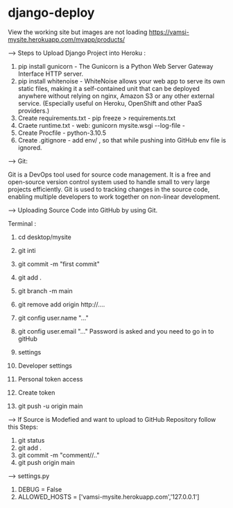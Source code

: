 # django-deploy

View the working site but images are not loading
https://vamsi-mysite.herokuapp.com/myapp/products/

--> Steps to Upload Django Project into Heroku :

1. pip install gunicorn - The Gunicorn is a Python Web Server Gateway Interface HTTP server.
2. pip install whitenoise - WhiteNoise allows your web app to serve its own static files, 
                            making it a self-contained unit that can be deployed anywhere without relying on nginx, 
                            Amazon S3 or any other external service. 
                            (Especially useful on Heroku, OpenShift and other PaaS providers.)
3. Create requirements.txt - pip freeze > requirements.txt
4. Craete runtime.txt - web: gunicorn mysite.wsgi --log-file -
5. Create Procfile - python-3.10.5
6. Create .gitignore - add env/  , so that while pushing into GitHub env file is ignored.

 --> Git:
 
 Git is a DevOps tool used for source code management. 
 It is a free and open-source version control system used to handle small to very large projects efficiently. 
 Git is used to tracking changes in the source code, enabling multiple developers to work together on non-linear development.
 
 --> Uploading Source Code into GitHub by using Git.
 
 Terminal :
 
 1. cd desktop/mysite
 2. git inti
 3. git commit -m "first commit"
 4. git add .
 5. git branch -m main
 6. git remove add origin http://....
 7. git config user.name "..."
 8. git config user.email "..."
 Password is asked and you need to go in to gitHub
   1. settings
   2. Developer settings
   3. Personal token access
   4. Create token
 
 9. git push -u origin main
 
 
 --> If Source is Modefied and want to upload to GitHub Repository follow this Steps:
 
 1. git status
 2. git add .
 3. git commit -m "comment//.."
 4. git push origin main
 
 --> settings.py
 1. DEBUG = False
 2. ALLOWED_HOSTS = ['vamsi-mysite.herokuapp.com','127.0.0.1']
 
 
